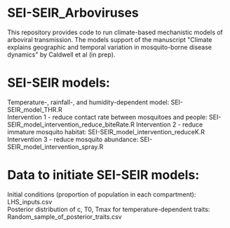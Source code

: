 # SEI-SEIR_Arboviruses
This repository provides code to run climate-based mechanistic models of arboviral transmission. The models support of the manuscript "Climate explains geographic and temporal variation in mosquito-borne disease dynamics" by Caldwell et al (in prep). 

# SEI-SEIR models:
Temperature-, rainfall-, and humidity-dependent model: SEI-SEIR_model_THR.R <br />
Intervention 1 - reduce contact rate between mosquitoes and people: SEI-SEIR_model_intervention_reduce_biteRate.R
Intervention 2 - reduce immature mosquito habitat: SEI-SEIR_model_intervention_reduceK.R
Intervention 3 - reduce mosquito abundance: SEI-SEIR_model_intervention_spray.R

# Data to initiate SEI-SEIR models:
Initial conditions (proportion of population in each compartment): LHS_inputs.csv <br />
Posterior distribution of c, T0, Tmax for temperature-dependent traits: Random_sample_of_posterior_traits.csv 
